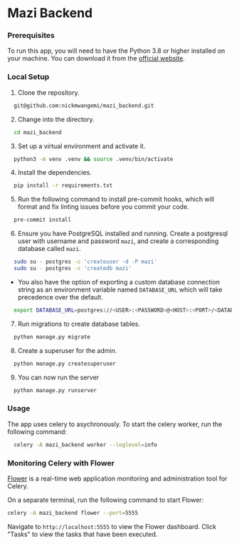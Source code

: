 # Mazi Backend

### Prerequisites

To run this app, you will need to have the Python 3.8 or higher installed on your machine. You can download it from
the [official website](https://www.python.org/downloads/).

### Local Setup

1. Clone the repository.

```bash
  git@github.com:nickmwangemi/mazi_backend.git
```

2. Change into the directory.

```bash
  cd mazi_backend
```

3. Set up a virtual environment and activate it.

```bash
  python3 -m venv .venv && source .venv/bin/activate
```

4. Install the dependencies.

```bash
  pip install -r requirements.txt
```

5. Run the following command to install pre-commit hooks, which will format and
   fix linting issues before you commit your code.

```bash
  pre-commit install
```

6. Ensure you have PostgreSQL installed and running. Create a postgresql user with username and password `mazi`, and
   create a corresponding database called `mazi`.

```bash
  sudo su - postgres -c 'createuser -d -P mazi'
  sudo su - postgres -c 'createdb mazi'
```

- You also have the option of exporting a custom database connection string as an environment variable named
  `DATABASE_URL` which will take precedence over the default.

```bash
  export DATABASE_URL=postgres://<USER>:<PASSWORD>@<HOST>:<PORT>/<DATABASE_NAME>
```

7. Run migrations to create database tables.

```bash
  python manage.py migrate
```

8. Create a superuser for the admin.

```bash
  python manage.py createsuperuser
```

9. You can now run the server

```bash
  python manage.py runserver
```

### Usage
The app uses celery to asychronously. To start the celery worker, run the following command:
```bash
  celery -A mazi_backend worker --loglevel=info
```


### Monitoring Celery with Flower
[Flower](https://flower.readthedocs.io/en/latest/) is a real-time web application monitoring and administration tool for Celery.

On a separate terminal, run the following command to start Flower:
```bash
celery -A mazi_backend flower --port=5555
```
Navigate to `http://localhost:5555` to view the Flower dashboard. Click "Tasks" to view the tasks that have been executed.
